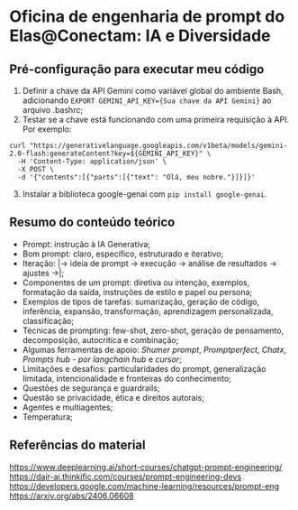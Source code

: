 # Oficina de engenharia de prompt do Elas@Conectam: IA e Diversidade
## Pré-configuração para executar meu código
1. Definir a chave da API Gemini como variável global do ambiente Bash, adicionando `EXPORT GEMINI_API_KEY={Sua chave da API Gemini}` ao arquivo .bashrc;
2. Testar se a chave está funcionando com uma primeira requisição à API. Por exemplo:
```
curl "https://generativelanguage.googleapis.com/v1beta/models/gemini-2.0-flash:generateContent?key=${GEMINI_API_KEY}" \
  -H 'Content-Type: application/json' \
  -X POST \
  -d '{"contents":[{"parts":[{"text": "Olá, meu nobre."}]}]}'
```
3. Instalar a biblioteca google-genai com `pip install google-genai`.

## Resumo do conteúdo teórico
- Prompt: instrução à IA Generativa;
- Bom prompt: claro, específico, estruturado e iterativo;
- Iteração: |-> ideia de prompt -> execução -> análise de resultados -> ajustes ->|;
- Componentes de um prompt: diretiva ou intenção, exemplos, formatação da saída, instruções de estilo e papel ou persona;
- Exemplos de tipos de tarefas: sumarização, geração de código, inferência, expansão, transformação, aprendizagem personalizada, classificação;
- Técnicas de prompting: few-shot, zero-shot, geração de pensamento, decomposição, autocrítica e combinação;
- Algumas ferramentas de apoio: *Shumer prompt*, *Promptperfect*, *Chatx*, *Prompts hub - por langchain hub* e *cursor*;
- Limitações e desafios: particularidades do prompt, generalização limitada, intencionalidade e fronteiras do conhecimento;
- Questões de segurança e guardrails;
- Questão se privacidade, ética e direitos autorais;
- Agentes e multiagentes;
- Temperatura;

## Referências do material
https://www.deeplearning.ai/short-courses/chatgpt-prompt-engineering/
https://dair-ai.thinkific.com/courses/prompt-engineering-devs
https://developers.google.com/machine-learning/resources/prompt-eng
https://arxiv.org/abs/2406.06608
